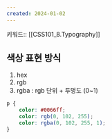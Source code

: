 ```yaml
---
created: 2024-01-02
---
```

키워드:: [[CSS101_8.Typography]]

## 색상 표현 방식

1. hex
2. rgb
3. rgba : rgb 단위 + 투명도 (0~1)

```css
p {
    color: #0066ff;
    color: rgb(0, 102, 255);
    color: rgba(0, 102, 255, 1);
}
```